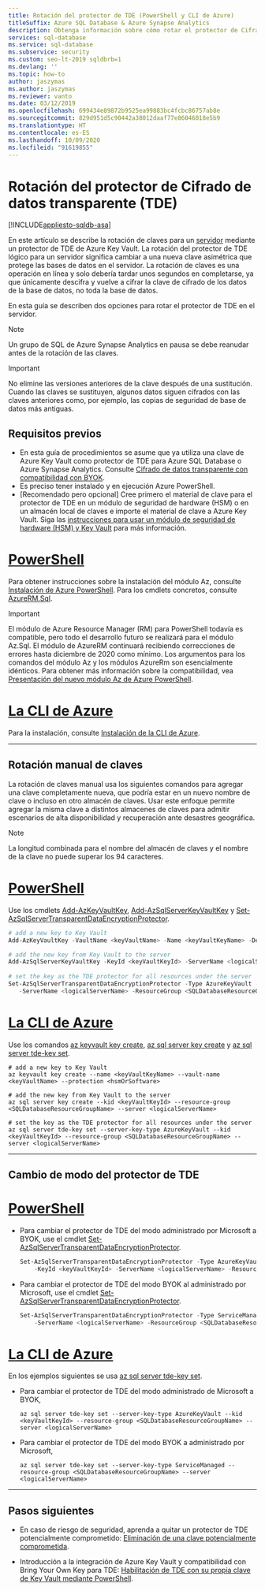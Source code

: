 ```yaml
---
title: Rotación del protector de TDE (PowerShell y CLI de Azure)
titleSuffix: Azure SQL Database & Azure Synapse Analytics
description: Obtenga información sobre cómo rotar el protector de Cifrado de datos transparente (TDE) para un servidor de Azure que usan Azure SQL Database y Azure Synapse Analytics mediante PowerShell y la CLI de Azure.
services: sql-database
ms.service: sql-database
ms.subservice: security
ms.custom: seo-lt-2019 sqldbrb=1
ms.devlang: ''
ms.topic: how-to
author: jaszymas
ms.author: jaszymas
ms.reviewer: vanto
ms.date: 03/12/2019
ms.openlocfilehash: 699434e89872b9525ea99883bc4fcbc86757ab8e
ms.sourcegitcommit: 829d951d5c90442a38012daaf77e86046018e5b9
ms.translationtype: HT
ms.contentlocale: es-ES
ms.lasthandoff: 10/09/2020
ms.locfileid: "91619855"
---
```

# <a name="rotate-the-transparent-data-encryption-tde-protector"></a>Rotación del protector de Cifrado de datos transparente (TDE)
[!INCLUDE[appliesto-sqldb-asa](../includes/appliesto-sqldb-asa.md)]


En este artículo se describe la rotación de claves para un [servidor](logical-servers.md) mediante un protector de TDE de Azure Key Vault. La rotación del protector de TDE lógico para un servidor significa cambiar a una nueva clave asimétrica que protege las bases de datos en el servidor. La rotación de claves es una operación en línea y solo debería tardar unos segundos en completarse, ya que únicamente descifra y vuelve a cifrar la clave de cifrado de los datos de la base de datos, no toda la base de datos.

En esta guía se describen dos opciones para rotar el protector de TDE en el servidor.

> [!NOTE]
> Un grupo de SQL de Azure Synapse Analytics en pausa se debe reanudar antes de la rotación de las claves.

> [!IMPORTANT]
> No elimine las versiones anteriores de la clave después de una sustitución. Cuando las claves se sustituyen, algunos datos siguen cifrados con las claves anteriores como, por ejemplo, las copias de seguridad de base de datos más antiguas.

## <a name="prerequisites"></a>Requisitos previos

- En esta guía de procedimientos se asume que ya utiliza una clave de Azure Key Vault como protector de TDE para Azure SQL Database o Azure Synapse Analytics. Consulte [Cifrado de datos transparente con compatibilidad con BYOK](transparent-data-encryption-byok-overview.md).
- Es preciso tener instalado y en ejecución Azure PowerShell.
- [Recomendado pero opcional] Cree primero el material de clave para el protector de TDE en un módulo de seguridad de hardware (HSM) o en un almacén local de claves e importe el material de clave a Azure Key Vault. Siga las [instrucciones para usar un módulo de seguridad de hardware (HSM) y Key Vault](https://docs.microsoft.com/azure/key-vault/key-vault-get-started) para más información.

# <a name="powershell"></a>[PowerShell](#tab/azure-powershell)

Para obtener instrucciones sobre la instalación del módulo Az, consulte [Instalación de Azure PowerShell](/powershell/azure/install-az-ps). Para los cmdlets concretos, consulte [AzureRM.Sql](https://docs.microsoft.com/powershell/module/AzureRM.Sql/).

> [!IMPORTANT]
> El módulo de Azure Resource Manager (RM) para PowerShell todavía es compatible, pero todo el desarrollo futuro se realizará para el módulo Az.Sql. El módulo de AzureRM continuará recibiendo correcciones de errores hasta diciembre de 2020 como mínimo.  Los argumentos para los comandos del módulo Az y los módulos AzureRm son esencialmente idénticos. Para obtener más información sobre la compatibilidad, vea [Presentación del nuevo módulo Az de Azure PowerShell](/powershell/azure/new-azureps-module-az).

# <a name="the-azure-cli"></a>[La CLI de Azure](#tab/azure-cli)

Para la instalación, consulte [Instalación de la CLI de Azure](/cli/azure/install-azure-cli).

* * *

## <a name="manual-key-rotation"></a>Rotación manual de claves

La rotación de claves manual usa los siguientes comandos para agregar una clave completamente nueva, que podría estar en un nuevo nombre de clave o incluso en otro almacén de claves. Usar este enfoque permite agregar la misma clave a distintos almacenes de claves para admitir escenarios de alta disponibilidad y recuperación ante desastres geográfica.

> [!NOTE]
> La longitud combinada para el nombre del almacén de claves y el nombre de la clave no puede superar los 94 caracteres.

# <a name="powershell"></a>[PowerShell](#tab/azure-powershell)

Use los cmdlets [Add-AzKeyVaultKey](/powershell/module/az.keyvault/Add-AzKeyVaultKey), [Add-AzSqlServerKeyVaultKey](/powershell/module/az.sql/add-azsqlserverkeyvaultkey) y [Set-AzSqlServerTransparentDataEncryptionProtector](/powershell/module/az.sql/set-azsqlservertransparentdataencryptionprotector).

```powershell
# add a new key to Key Vault
Add-AzKeyVaultKey -VaultName <keyVaultName> -Name <keyVaultKeyName> -Destination <hardwareOrSoftware>

# add the new key from Key Vault to the server
Add-AzSqlServerKeyVaultKey -KeyId <keyVaultKeyId> -ServerName <logicalServerName> -ResourceGroup <SQLDatabaseResourceGroupName>
  
# set the key as the TDE protector for all resources under the server
Set-AzSqlServerTransparentDataEncryptionProtector -Type AzureKeyVault -KeyId <keyVaultKeyId> `
   -ServerName <logicalServerName> -ResourceGroup <SQLDatabaseResourceGroupName>
```

# <a name="the-azure-cli"></a>[La CLI de Azure](#tab/azure-cli)

Use los comandos [az keyvault key create](/cli/azure/keyvault/key#az-keyvault-key-create), [az sql server key create](/cli/azure/sql/server/key#az-sql-server-key-create) y [az sql server tde-key set](/cli/azure/sql/server/tde-key#az-sql-server-tde-key-set).

```azurecli
# add a new key to Key Vault
az keyvault key create --name <keyVaultKeyName> --vault-name <keyVaultName> --protection <hsmOrSoftware>

# add the new key from Key Vault to the server
az sql server key create --kid <keyVaultKeyId> --resource-group <SQLDatabaseResourceGroupName> --server <logicalServerName>

# set the key as the TDE protector for all resources under the server
az sql server tde-key set --server-key-type AzureKeyVault --kid <keyVaultKeyId> --resource-group <SQLDatabaseResourceGroupName> --server <logicalServerName>
```

* * *

## <a name="switch-tde-protector-mode"></a>Cambio de modo del protector de TDE

# <a name="powershell"></a>[PowerShell](#tab/azure-powershell)

- Para cambiar el protector de TDE del modo administrado por Microsoft a BYOK, use el cmdlet [Set-AzSqlServerTransparentDataEncryptionProtector](/powershell/module/az.sql/set-azsqlservertransparentdataencryptionprotector).

   ```powershell
   Set-AzSqlServerTransparentDataEncryptionProtector -Type AzureKeyVault `
       -KeyId <keyVaultKeyId> -ServerName <logicalServerName> -ResourceGroup <SQLDatabaseResourceGroupName>
   ```

- Para cambiar el protector de TDE del modo BYOK al administrado por Microsoft, use el cmdlet [Set-AzSqlServerTransparentDataEncryptionProtector](/powershell/module/az.sql/set-azsqlservertransparentdataencryptionprotector).

   ```powershell
   Set-AzSqlServerTransparentDataEncryptionProtector -Type ServiceManaged `
       -ServerName <logicalServerName> -ResourceGroup <SQLDatabaseResourceGroupName>
   ```

# <a name="the-azure-cli"></a>[La CLI de Azure](#tab/azure-cli)

En los ejemplos siguientes se usa [az sql server tde-key set](/powershell/module/az.sql/set-azsqlservertransparentdataencryptionprotector).

- Para cambiar el protector de TDE del modo administrado de Microsoft a BYOK,

   ```azurecli
   az sql server tde-key set --server-key-type AzureKeyVault --kid <keyVaultKeyId> --resource-group <SQLDatabaseResourceGroupName> --server <logicalServerName>
   ```

- Para cambiar el protector de TDE del modo BYOK a administrado por Microsoft,

   ```azurecli
   az sql server tde-key set --server-key-type ServiceManaged --resource-group <SQLDatabaseResourceGroupName> --server <logicalServerName>
   ```

* * *

## <a name="next-steps"></a>Pasos siguientes

- En caso de riesgo de seguridad, aprenda a quitar un protector de TDE potencialmente comprometido: [Eliminación de una clave potencialmente comprometida](transparent-data-encryption-byok-remove-tde-protector.md).

- Introducción a la integración de Azure Key Vault y compatibilidad con Bring Your Own Key para TDE: [Habilitación de TDE con su propia clave de Key Vault mediante PowerShell](transparent-data-encryption-byok-configure.md).
